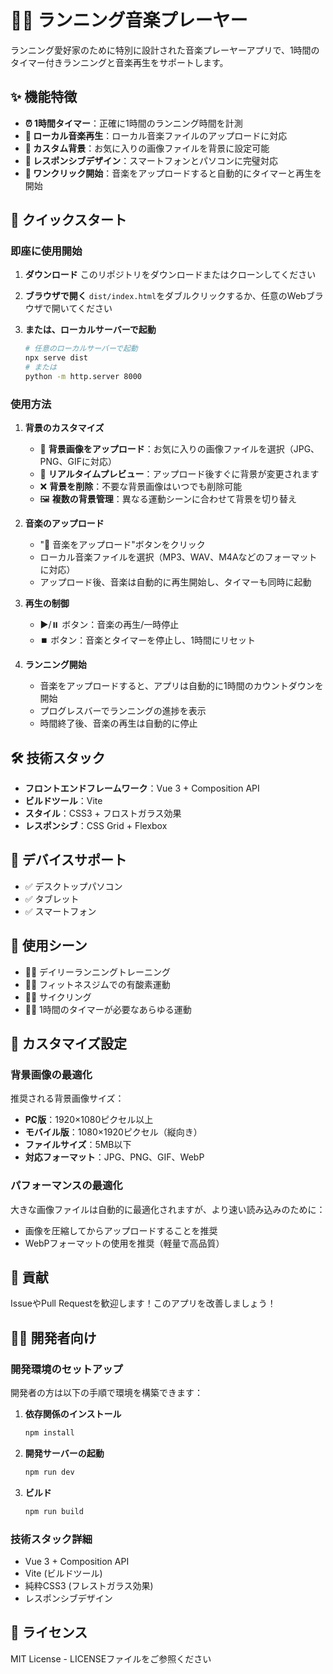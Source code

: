 # 🏃‍♂️ ランニング音楽プレーヤー

ランニング愛好家のために特別に設計された音楽プレーヤーアプリで、1時間のタイマー付きランニングと音楽再生をサポートします。

## ✨ 機能特徴

- **⏰ 1時間タイマー**：正確に1時間のランニング時間を計測
- **🎵 ローカル音楽再生**：ローカル音楽ファイルのアップロードに対応
- **🎨 カスタム背景**：お気に入りの画像ファイルを背景に設定可能
- **📱 レスポンシブデザイン**：スマートフォンとパソコンに完璧対応
- **🎯 ワンクリック開始**：音楽をアップロードすると自動的にタイマーと再生を開始

## 🚀 クイックスタート

### 即座に使用開始

1. **ダウンロード**
   このリポジトリをダウンロードまたはクローンしてください

2. **ブラウザで開く**
   `dist/index.html`をダブルクリックするか、任意のWebブラウザで開いてください

3. **または、ローカルサーバーで起動**
   ```bash
   # 任意のローカルサーバーで起動
   npx serve dist
   # または
   python -m http.server 8000
   ```

### 使用方法

1. **背景のカスタマイズ**
   - 📁 **背景画像をアップロード**：お気に入りの画像ファイルを選択（JPG、PNG、GIFに対応）
   - 🎨 **リアルタイムプレビュー**：アップロード後すぐに背景が変更されます
   - ❌ **背景を削除**：不要な背景画像はいつでも削除可能
   - 🖼️ **複数の背景管理**：異なる運動シーンに合わせて背景を切り替え

2. **音楽のアップロード**
   - "📁 音楽をアップロード"ボタンをクリック
   - ローカル音楽ファイルを選択（MP3、WAV、M4Aなどのフォーマットに対応）
   - アップロード後、音楽は自動的に再生開始し、タイマーも同時に起動

3. **再生の制御**
   - ▶️/⏸️ ボタン：音楽の再生/一時停止
   - ⏹️ ボタン：音楽とタイマーを停止し、1時間にリセット

4. **ランニング開始**
   - 音楽をアップロードすると、アプリは自動的に1時間のカウントダウンを開始
   - プログレスバーでランニングの進捗を表示
   - 時間終了後、音楽の再生は自動的に停止

## 🛠️ 技術スタック

- **フロントエンドフレームワーク**：Vue 3 + Composition API
- **ビルドツール**：Vite
- **スタイル**：CSS3 + フロストガラス効果
- **レスポンシブ**：CSS Grid + Flexbox

## 📱 デバイスサポート

- ✅ デスクトップパソコン
- ✅ タブレット
- ✅ スマートフォン

## 🎯 使用シーン

- 🏃‍♂️ デイリーランニングトレーニング
- 🚶‍♀️ フィットネスジムでの有酸素運動
- 🚴‍♂️ サイクリング
- 🏊‍♀️ 1時間のタイマーが必要なあらゆる運動

## 🔧 カスタマイズ設定

### 背景画像の最適化
推奨される背景画像サイズ：
- **PC版**：1920×1080ピクセル以上
- **モバイル版**：1080×1920ピクセル（縦向き）
- **ファイルサイズ**：5MB以下
- **対応フォーマット**：JPG、PNG、GIF、WebP

### パフォーマンスの最適化
大きな画像ファイルは自動的に最適化されますが、より速い読み込みのために：
- 画像を圧縮してからアップロードすることを推奨
- WebPフォーマットの使用を推奨（軽量で高品質）

## 🤝 貢献

IssueやPull Requestを歓迎します！このアプリを改善しましょう！

## 👨‍💻 開発者向け

### 開発環境のセットアップ

開発者の方は以下の手順で環境を構築できます：

1. **依存関係のインストール**
   ```bash
   npm install
   ```

2. **開発サーバーの起動**
   ```bash
   npm run dev
   ```

3. **ビルド**
   ```bash
   npm run build
   ```

### 技術スタック詳細
- Vue 3 + Composition API
- Vite (ビルドツール)
- 純粋CSS3 (フレストガラス効果)
- レスポンシブデザイン

## 📄 ライセンス

MIT License - LICENSEファイルをご参照ください
